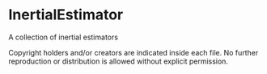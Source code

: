 # InertialEstimator
A collection of inertial estimators

Copyright holders and/or creators are indicated inside each file.
No further reproduction or distribution is allowed without explicit permission.
